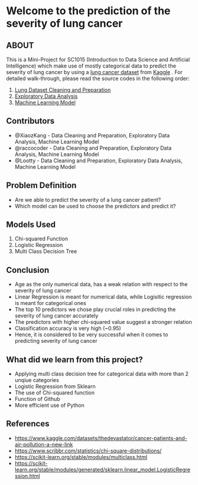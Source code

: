 # Welcome to the prediction of the severity of lung cancer

## ABOUT

This is a Mini-Project for SC1015 (Introduction to Data Science and Artificial Intelligence) which make use of mostly categorical data to predict the severity of lung cancer by using a [lung cancer dataset](https://github.com/XiaozKang/Lung-Cancer-Prediction/blob/b867f48eec8569710eb28fc9530ce080948a36bf/cancer%20patient%20data%20sets.csv) from [Kaggle](https://www.kaggle.com/datasets/thedevastator/cancer-patients-and-air-pollution-a-new-link) . For detailed walk-through, please read the source codes in the following order:

1. [Lung Dataset Cleaning and Preparation](https://github.com/XiaozKang/Lung-Cancer-Prediction/blob/b1cc03041579bd5bad839a664623eefa3e77b987/Lung%20Dataset%20Cleaning%20and%20Preparation.ipynb)
2. [Exploratory Data Analysis](https://github.com/XiaozKang/Lung-Cancer-Prediction/blob/b1cc03041579bd5bad839a664623eefa3e77b987/Exploratory%20Data%20Analysis.ipynb)
3. [Machine Learning Model](https://github.com/XiaozKang/Lung-Cancer-Prediction/blob/b34ed2c46780f28cff58b2cf13d245b267cd9d2b/Machine%20Learning%20Model.ipynb)

## Contributors

- @XiaozKang - Data Cleaning and Preparation, Exploratory Data Analysis, Machine Learning Model
- @raccocoder - Data Cleaning and Preparation, Exploratory Data Analysis, Machine Learning Model
- @Lootty - Data Cleaning and Preparation, Exploratory Data Analysis, Machine Learning Model

## Problem Definition

- Are we able to predict the severity of a lung cancer patient?
- Which model can be used to choose the predictors and predict it?

## Models Used

1. Chi-squared Function
2. Logistic Regression
3. Multi Class Decision Tree

## Conclusion

- Age as the only numerical data, has a weak relation with respect to the severity of lung cancer
- Linear Regression is meant for numerical data, while Logisitic regression is meant for categorical ones
- The top 10 predictors we chose play crucial roles in predicting the severity of lung cancer accurately
- The predictors with higher chi-squared value suggest a stronger relation
- Classification accuracy is very high (~0.95)
- Hence, it is considered to be very successful when it comes to predicting severity of lung cancer

## What did we learn from this project?

- Applying multi class decision tree for categorical data with more than 2 unqiue categories
- Logistic Regression from Sklearn
- The use of Chi-squared function
- Function of Github
- More efficient use of Python

## References

- <https://www.kaggle.com/datasets/thedevastator/cancer-patients-and-air-pollution-a-new-link>
- <https://www.scribbr.com/statistics/chi-square-distributions/>
- <https://scikit-learn.org/stable/modules/multiclass.html>
- <https://scikit-learn.org/stable/modules/generated/sklearn.linear_model.LogisticRegression.html>

